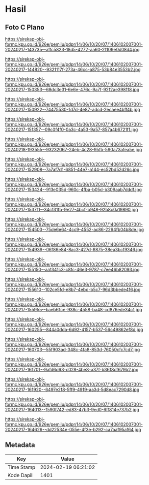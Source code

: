 # Hasil

## Foto C Plano

https://sirekap-obj-formc.kpu.go.id/926e/pemilu/pdpr/14/06/10/20/07/1406102007001-20240217-143735--affc5823-18d5-4272-aa60-21109e0d08d4.jpg

https://sirekap-obj-formc.kpu.go.id/926e/pemilu/pdpr/14/06/10/20/07/1406102007001-20240217-144820--9321117f-273a-46cc-a875-53b84e3553b2.jpg

https://sirekap-obj-formc.kpu.go.id/926e/pemilu/pdpr/14/06/10/20/07/1406102007001-20240217-150353--68dc3e31-6e6e-476c-9a7f-92f2ae398118.jpg

https://sirekap-obj-formc.kpu.go.id/926e/pemilu/pdpr/14/06/10/20/07/1406102007001-20240217-150922--74475530-1d7d-4e87-adcd-2ecaee4bff4b.jpg

https://sirekap-obj-formc.kpu.go.id/926e/pemilu/pdpr/14/06/10/20/07/1406102007001-20240217-151357--09c0f4f0-0a3c-4a53-9a57-857a4b6721f1.jpg

https://sirekap-obj-formc.kpu.go.id/926e/pemilu/pdpr/14/06/10/20/07/1406102007001-20240218-193555--93232067-24eb-4c28-95fb-590a73afea5e.jpg

https://sirekap-obj-formc.kpu.go.id/926e/pemilu/pdpr/14/06/10/20/07/1406102007001-20240217-152908--7a7af7d1-6851-44e7-a144-ec52bd52d26c.jpg

https://sirekap-obj-formc.kpu.go.id/926e/pemilu/pdpr/14/06/10/20/07/1406102007001-20240217-153424--913e035d-960c-4fba-b05d-b309aab7dddf.jpg

https://sirekap-obj-formc.kpu.go.id/926e/pemilu/pdpr/14/06/10/20/07/1406102007001-20240217-153711--34c131fb-9e27-4bcf-b948-92b8c0a19890.jpg

https://sirekap-obj-formc.kpu.go.id/926e/pemilu/pdpr/14/06/10/20/07/1406102007001-20240217-154503--75de6e64-4cc9-4552-ac86-2294fb04b8de.jpg

https://sirekap-obj-formc.kpu.go.id/926e/pemilu/pdpr/14/06/10/20/07/1406102007001-20240217-154939--06f86e84-8ac3-427d-8875-38ea3bcf9346.jpg

https://sirekap-obj-formc.kpu.go.id/926e/pemilu/pdpr/14/06/10/20/07/1406102007001-20240217-155150--aa1341c3-c8fc-46e3-9787-c7ee46b82093.jpg

https://sirekap-obj-formc.kpu.go.id/926e/pemilu/pdpr/14/06/10/20/07/1406102007001-20240217-155610--102ce5fd-e8b7-4ebd-b5c7-96d3bbede416.jpg

https://sirekap-obj-formc.kpu.go.id/926e/pemilu/pdpr/14/06/10/20/07/1406102007001-20240217-155955--baeb61ce-938c-4558-ba48-cd876ede34c1.jpg

https://sirekap-obj-formc.kpu.go.id/926e/pemilu/pdpr/14/06/10/20/07/1406102007001-20240217-160255--844a0dda-6d92-4157-b537-56c49862ef8d.jpg

https://sirekap-obj-formc.kpu.go.id/926e/pemilu/pdpr/14/06/10/20/07/1406102007001-20240217-160703--55f903ad-348c-4fa8-853d-76050cfc7cd7.jpg

https://sirekap-obj-formc.kpu.go.id/926e/pemilu/pdpr/14/06/10/20/07/1406102007001-20240217-161701--9afd6d63-c028-4be8-a37f-b36f8cf679b2.jpg

https://sirekap-obj-formc.kpu.go.id/926e/pemilu/pdpr/14/06/10/20/07/1406102007001-20240217-161920--6497e2f8-5ff9-4919-aa3d-5d8eac7290d8.jpg

https://sirekap-obj-formc.kpu.go.id/926e/pemilu/pdpr/14/06/10/20/07/1406102007001-20240217-164013--1590f742-ed83-47b3-9ed0-6ff814e737b2.jpg

https://sirekap-obj-formc.kpu.go.id/926e/pemilu/pdpr/14/06/10/20/07/1406102007001-20240217-164629--dd22534e-055e-4f3e-b292-ca7aaf95af64.jpg


## Metadata

| Key        | Value               |
| ---------- | ------------------- |
| Time Stamp | 2024-02-19 06:21:02 |
| Kode Dapil | 1401                |




